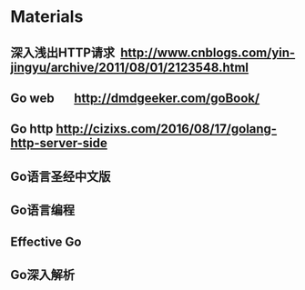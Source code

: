 # Materials

## 深入浅出HTTP请求  http://www.cnblogs.com/yin-jingyu/archive/2011/08/01/2123548.html
## Go web       http://dmdgeeker.com/goBook/
## Go http http://cizixs.com/2016/08/17/golang-http-server-side

## Go语言圣经中文版
## Go语言编程
## Effective Go
## Go深入解析
